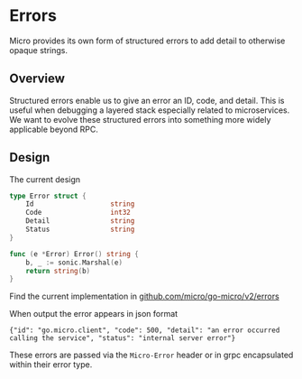 # Errors

Micro provides its own form of structured errors to add detail to otherwise opaque strings.

## Overview

Structured errors enable us to give an error an ID, code, and detail. This is useful when 
debugging a layered stack especially related to microservices. We want to evolve these 
structured errors into something more widely applicable beyond RPC.

## Design

The current design

```go
type Error struct {
	Id                   string
	Code                 int32
	Detail               string
	Status               string
}

func (e *Error) Error() string {
	b, _ := sonic.Marshal(e)
	return string(b)
}
```

Find the current implementation in [github.com/micro/go-micro/v2/errors](https://github.com/micro/go-micro/blob/master/errors/errors.go)

When output the error appears in json format

```
{"id": "go.micro.client", "code": 500, "detail": "an error occurred calling the service", "status": "internal server error"}
```

These errors are passed via the `Micro-Error` header or in grpc encapsulated within their error type.
